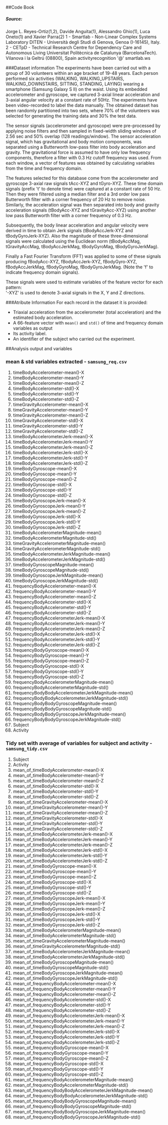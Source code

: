 ##Code Book
##### *Source*:
Jorge L. Reyes-Ortiz(1,2), Davide Anguita(1), Alessandro Ghio(1), Luca Oneto(1) and Xavier Parra(2)
1 - Smartlab - Non-Linear Complex Systems Laboratory
DITEN - Università degli Studi di Genova, Genoa (I-16145), Italy. 
2 - CETpD - Technical Research Centre for Dependency Care and Autonomous Living
Universitat Politècnica de Catalunya (BarcelonaTech). Vilanova i la Geltrú (08800), Spain
activityrecognition '@' smartlab.ws

###Dataset information
The experiments have been carried out with a group of 30 volunteers within an age bracket of 19-48 years. Each person performed six activities (WALKING, WALKING_UPSTAIRS, WALKING_DOWNSTAIRS, SITTING, STANDING, LAYING) wearing a smartphone (Samsung Galaxy S II) on the waist. Using its embedded accelerometer and gyroscope, we captured 3-axial linear acceleration and 3-axial angular velocity at a constant rate of 50Hz. The experiments have been video-recorded to label the data manually. The obtained dataset has been randomly partitioned into two sets, where 70% of the volunteers was selected for generating the training data and 30% the test data. 

The sensor signals (accelerometer and gyroscope) were pre-processed by applying noise filters and then sampled in fixed-width sliding windows of 2.56 sec and 50% overlap (128 readings/window). The sensor acceleration signal, which has gravitational and body motion components, was separated using a Butterworth low-pass filter into body acceleration and gravity. The gravitational force is assumed to have only low frequency components, therefore a filter with 0.3 Hz cutoff frequency was used. From each window, a vector of features was obtained by calculating variables from the time and frequency domain.

The features selected for this database come from the accelerometer and gyroscope 3-axial raw signals tAcc-XYZ and tGyro-XYZ. These time domain signals (prefix 't' to denote time) were captured at a constant rate of 50 Hz. Then they were filtered using a median filter and a 3rd order low pass Butterworth filter with a corner frequency of 20 Hz to remove noise. Similarly, the acceleration signal was then separated into body and gravity acceleration signals (tBodyAcc-XYZ and tGravityAcc-XYZ) using another low pass Butterworth filter with a corner frequency of 0.3 Hz. 

Subsequently, the body linear acceleration and angular velocity were derived in time to obtain Jerk signals (tBodyAccJerk-XYZ and tBodyGyroJerk-XYZ). Also the magnitude of these three-dimensional signals were calculated using the Euclidean norm (tBodyAccMag, tGravityAccMag, tBodyAccJerkMag, tBodyGyroMag, tBodyGyroJerkMag). 

Finally a Fast Fourier Transform (FFT) was applied to some of these signals producing fBodyAcc-XYZ, fBodyAccJerk-XYZ, fBodyGyro-XYZ, fBodyAccJerkMag, fBodyGyroMag, fBodyGyroJerkMag. (Note the 'f' to indicate frequency domain signals). 

These signals were used to estimate variables of the feature vector for each pattern:  
'-XYZ' is used to denote 3-axial signals in the X, Y and Z directions.

###Atribute Information
For each record in the dataset it is provided: 
- Triaxial acceleration from the accelerometer (total acceleration) and the estimated body acceleration. 
- A 66-feature vector with `mean()` and `std()` of time and frequency domain variables as output 
- Its activity label. 
- An identifier of the subject who carried out the experiment.

##Analysis output and variables
### mean & std variables extracted - `samsung_req.csv`

1. timeBodyAccelerometer-mean()-X
2. timeBodyAccelerometer-mean()-Y
3. timeBodyAccelerometer-mean()-Z
4. timeBodyAccelerometer-std()-X
5. timeBodyAccelerometer-std()-Y
6. timeBodyAccelerometer-std()-Z
7. timeGravityAccelerometer-mean()-X
8. timeGravityAccelerometer-mean()-Y
9. timeGravityAccelerometer-mean()-Z
10. timeGravityAccelerometer-std()-X
11. timeGravityAccelerometer-std()-Y
12. timeGravityAccelerometer-std()-Z
13. timeBodyAccelerometerJerk-mean()-X
14. timeBodyAccelerometerJerk-mean()-Y
15. timeBodyAccelerometerJerk-mean()-Z
16. timeBodyAccelerometerJerk-std()-X
17. timeBodyAccelerometerJerk-std()-Y
18. timeBodyAccelerometerJerk-std()-Z
19. timeBodyGyroscope-mean()-X
20. timeBodyGyroscope-mean()-Y
21. timeBodyGyroscope-mean()-Z
22. timeBodyGyroscope-std()-X
23. timeBodyGyroscope-std()-Y
24. timeBodyGyroscope-std()-Z
25. timeBodyGyroscopeJerk-mean()-X
26. timeBodyGyroscopeJerk-mean()-Y
27. timeBodyGyroscopeJerk-mean()-Z
28. timeBodyGyroscopeJerk-std()-X
29. timeBodyGyroscopeJerk-std()-Y
30. timeBodyGyroscopeJerk-std()-Z
31. timeBodyAccelerometerMagnitude-mean()
32. timeBodyAccelerometerMagnitude-std()
33. timeGravityAccelerometerMagnitude-mean()
34. timeGravityAccelerometerMagnitude-std()
35. timeBodyAccelerometerJerkMagnitude-mean()
36. timeBodyAccelerometerJerkMagnitude-std()
37. timeBodyGyroscopeMagnitude-mean()
38. timeBodyGyroscopeMagnitude-std()
39. timeBodyGyroscopeJerkMagnitude-mean()
40. timeBodyGyroscopeJerkMagnitude-std()
41. frequencyBodyAccelerometer-mean()-X
42. frequencyBodyAccelerometer-mean()-Y
43. frequencyBodyAccelerometer-mean()-Z
44. frequencyBodyAccelerometer-std()-X
45. frequencyBodyAccelerometer-std()-Y
46. frequencyBodyAccelerometer-std()-Z
47. frequencyBodyAccelerometerJerk-mean()-X
48. frequencyBodyAccelerometerJerk-mean()-Y
49. frequencyBodyAccelerometerJerk-mean()-Z
50. frequencyBodyAccelerometerJerk-std()-X
51. frequencyBodyAccelerometerJerk-std()-Y
52. frequencyBodyAccelerometerJerk-std()-Z
53. frequencyBodyGyroscope-mean()-X
54. frequencyBodyGyroscope-mean()-Y
55. frequencyBodyGyroscope-mean()-Z
56. frequencyBodyGyroscope-std()-X
57. frequencyBodyGyroscope-std()-Y
58. frequencyBodyGyroscope-std()-Z
59. frequencyBodyAccelerometerMagnitude-mean()
60. frequencyBodyAccelerometerMagnitude-std()
61. frequencyBodyBodyAccelerometerJerkMagnitude-mean()
62. frequencyBodyBodyAccelerometerJerkMagnitude-std()
63. frequencyBodyBodyGyroscopeMagnitude-mean()
64. frequencyBodyBodyGyroscopeMagnitude-std()
65. frequencyBodyBodyGyroscopeJerkMagnitude-mean()
66. frequencyBodyBodyGyroscopeJerkMagnitude-std()
67. Subject
68. Activity

### Tidy set with average of variables for subject and activity - `samsung_tidy.csv`
1. Subject
2. Activity
3. mean_of_timeBodyAccelerometer-mean()-X
4. mean_of_timeBodyAccelerometer-mean()-Y
5. mean_of_timeBodyAccelerometer-mean()-Z
6. mean_of_timeBodyAccelerometer-std()-X
7. mean_of_timeBodyAccelerometer-std()-Y
8. mean_of_timeBodyAccelerometer-std()-Z
9. mean_of_timeGravityAccelerometer-mean()-X
10. mean_of_timeGravityAccelerometer-mean()-Y
11. mean_of_timeGravityAccelerometer-mean()-Z
12. mean_of_timeGravityAccelerometer-std()-X
13. mean_of_timeGravityAccelerometer-std()-Y
14. mean_of_timeGravityAccelerometer-std()-Z
15. mean_of_timeBodyAccelerometerJerk-mean()-X
16. mean_of_timeBodyAccelerometerJerk-mean()-Y
17. mean_of_timeBodyAccelerometerJerk-mean()-Z
18. mean_of_timeBodyAccelerometerJerk-std()-X
19. mean_of_timeBodyAccelerometerJerk-std()-Y
20. mean_of_timeBodyAccelerometerJerk-std()-Z
21. mean_of_timeBodyGyroscope-mean()-X
22. mean_of_timeBodyGyroscope-mean()-Y
23. mean_of_timeBodyGyroscope-mean()-Z
24. mean_of_timeBodyGyroscope-std()-X
25. mean_of_timeBodyGyroscope-std()-Y
26. mean_of_timeBodyGyroscope-std()-Z
27. mean_of_timeBodyGyroscopeJerk-mean()-X
28. mean_of_timeBodyGyroscopeJerk-mean()-Y
29. mean_of_timeBodyGyroscopeJerk-mean()-Z
30. mean_of_timeBodyGyroscopeJerk-std()-X
31. mean_of_timeBodyGyroscopeJerk-std()-Y
32. mean_of_timeBodyGyroscopeJerk-std()-Z
33. mean_of_timeBodyAccelerometerMagnitude-mean()
34. mean_of_timeBodyAccelerometerMagnitude-std()
35. mean_of_timeGravityAccelerometerMagnitude-mean()
36. mean_of_timeGravityAccelerometerMagnitude-std()
37. mean_of_timeBodyAccelerometerJerkMagnitude-mean()
38. mean_of_timeBodyAccelerometerJerkMagnitude-std()
39. mean_of_timeBodyGyroscopeMagnitude-mean()
40. mean_of_timeBodyGyroscopeMagnitude-std()
41. mean_of_timeBodyGyroscopeJerkMagnitude-mean()
42. mean_of_timeBodyGyroscopeJerkMagnitude-std()
43. mean_of_frequencyBodyAccelerometer-mean()-X
44. mean_of_frequencyBodyAccelerometer-mean()-Y
45. mean_of_frequencyBodyAccelerometer-mean()-Z
46. mean_of_frequencyBodyAccelerometer-std()-X
47. mean_of_frequencyBodyAccelerometer-std()-Y
48. mean_of_frequencyBodyAccelerometer-std()-Z
49. mean_of_frequencyBodyAccelerometerJerk-mean()-X
50. mean_of_frequencyBodyAccelerometerJerk-mean()-Y
51. mean_of_frequencyBodyAccelerometerJerk-mean()-Z
52. mean_of_frequencyBodyAccelerometerJerk-std()-X
53. mean_of_frequencyBodyAccelerometerJerk-std()-Y
54. mean_of_frequencyBodyAccelerometerJerk-std()-Z
55. mean_of_frequencyBodyGyroscope-mean()-X
56. mean_of_frequencyBodyGyroscope-mean()-Y
57. mean_of_frequencyBodyGyroscope-mean()-Z
58. mean_of_frequencyBodyGyroscope-std()-X
59. mean_of_frequencyBodyGyroscope-std()-Y
60. mean_of_frequencyBodyGyroscope-std()-Z
61. mean_of_frequencyBodyAccelerometerMagnitude-mean()
62. mean_of_frequencyBodyAccelerometerMagnitude-std()
63. mean_of_frequencyBodyBodyAccelerometerJerkMagnitude-mean()
64. mean_of_frequencyBodyBodyAccelerometerJerkMagnitude-std()
65. mean_of_frequencyBodyBodyGyroscopeMagnitude-mean()
66. mean_of_frequencyBodyBodyGyroscopeMagnitude-std()
67. mean_of_frequencyBodyBodyGyroscopeJerkMagnitude-mean()
68. mean_of_frequencyBodyBodyGyroscopeJerkMagnitude-std()